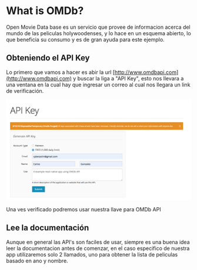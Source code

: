 # What is OMDb?

Open Movie Data base es un servicio que provee de informacion acerca del mundo de las peliculas holywoodenses, y lo hace en un esquema abierto, lo que beneficia su consumo y es de gran ayuda para este ejemplo.

## Obteniendo el API Key

  Lo primero que vamos a hacer es abir la url [http://www.omdbapi.com](http://www.omdbapi.com) y buscar la liga  a "API Key", esto nos llevara a una ventana en la cual hay que ingresar un correo al cual nos llegara un link de verificación.

  ![Setup OMDb API Key](./img/apikey.png)

  Una ves verificado podremos usar nuestra llave para OMDb API

## Lee la documentación

Aunque en general las API's son faciles de usar, siempre es una buena idea leer la documentacion antes de comenzar, en el caso especifico de nuestra app utilizaremos solo 2 llamados, uno para obtener la lista de peliculas basado en ano y nombre.


